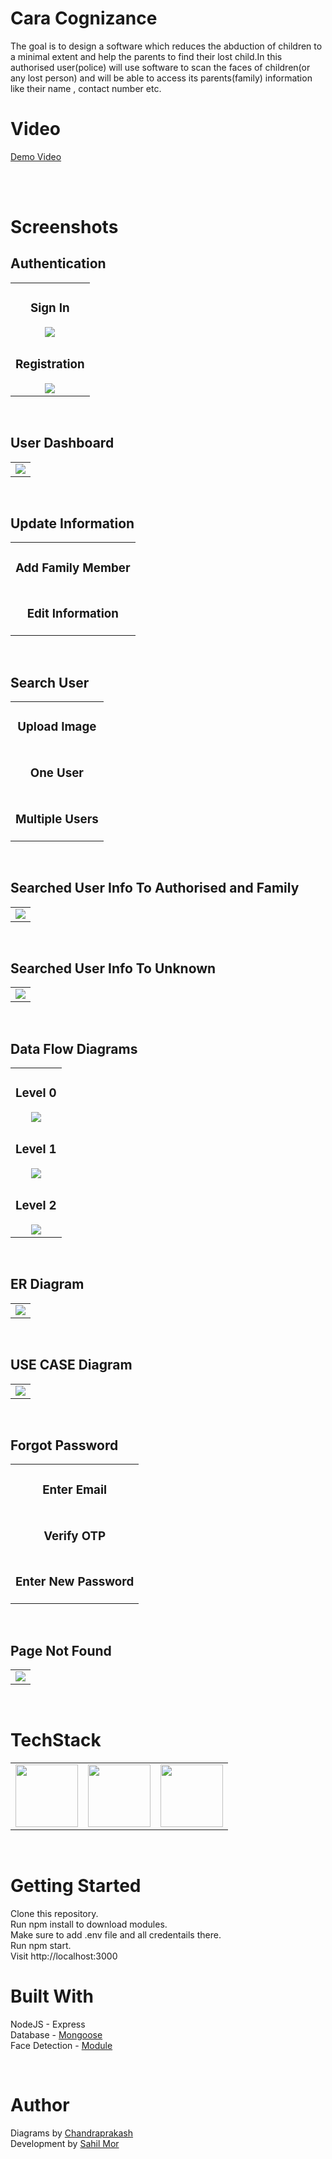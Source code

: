 # Cara Cognizance
The goal is to design a software which reduces the abduction of children to a minimal
extent and help the parents to find their lost child.In this authorised user(police) will use software to
scan the faces of children(or any lost person) and will be able to access its parents(family) information like their
name , contact number etc.
<br />

# Video
 <a target="_blank" href="https://drive.google.com/file/d/1duBujWSzBUE4T4VOnR2_K5m04y4Foo5U/view?usp=sharing"> Demo Video </a>

<br />

<br />


# Screenshots
## Authentication
<table>
  <tr>
    <td align="center">
   <h3> Sign In </h3>
   <img src="https://github.com/sahil-mor/Cara-Cognizance/blob/master/Screenshots/signinUser.png" /></td>
    
   
  </tr>
  <tr>
  <td align="center">
  <h3> Registration </h3>
   <img src="https://github.com/sahil-mor/Cara-Cognizance/blob/master/Screenshots/signupUser.png" /><br />      </td>
  </tr>
  </table>

<br />

## User Dashboard
<table>
  <tr>
    <td align="center"><img src="https://github.com/sahil-mor/Cara-Cognizance/blob/master/Screenshots/homeUser.png"  ></td>
  </tr>
  </table>

<br />

## Update Information 
<table>
  <tr>
    <td align="center">
   <h3> Add Family Member </h3>
   <img src="https://github.com/sahil-mor/Cara-Cognizance/blob/master/Screenshots/addFamilyMember.png" alt=""/></td>
    </tr>
    <tr>
    <td align="center">
   <h3> Edit Information </h3>
   <img src="https://github.com/sahil-mor/Cara-Cognizance/blob/master/Screenshots/editInformation.png" alt=""/><br />      </td>
  </tr>
  </table>

<br />

## Search User 
<table>
  <tr>
    <td align="center">
        <h3> Upload Image </h3>
        <img src="https://github.com/sahil-mor/Cara-Cognizance/blob/master/Screenshots/searchUser.png" alt=""/></td>
        </tr>
        <tr>
    <td align="center">
        <h3> One User </h3>
        <img src="https://github.com/sahil-mor/Cara-Cognizance/blob/master/Screenshots/foundUser.png" alt=""/><br />     
    </td>
    </tr>
    <tr>
    <td align="center">
        <h3> Multiple Users </h3>
        <img src="https://github.com/sahil-mor/Cara-Cognizance/blob/master/Screenshots/adminSearch.png" alt=""/><br/>      
   </td>
    
  </tr>
  </table>

<br />


## Searched User Info To Authorised and Family
<table>
  <tr>
    <td align="center"><img src="https://github.com/sahil-mor/Cara-Cognizance/blob/master/Screenshots/userInfoToAuthorised.png"  ></td>
  </tr>
  </table>
<br />

## Searched User Info To Unknown
<table>
  <tr>
    <td align="center"><img src="https://github.com/sahil-mor/Cara-Cognizance/blob/master/Screenshots/searchedUserToUnknown.png"  ></td>
  </tr>
  </table>
<br />

## Data Flow Diagrams
<table>
  <tr>
    <td align="center">    
<h3> Level 0 </h3>
<img src="https://github.com/sahil-mor/Cara-Cognizance/blob/master/Screenshots/diagrams/level%200.png" ></td>
</tr> 
<tr>
<td align="center">    
<h3> Level 1 </h3>
<img src="https://github.com/sahil-mor/Cara-Cognizance/blob/master/Screenshots/diagrams/level%201.jpeg" ></td>
</tr> 
<tr>
<td align="center">    
<h3> Level 2 </h3>
<img src="https://github.com/sahil-mor/Cara-Cognizance/blob/master/Screenshots/diagrams/level%202.jpeg" ></td>
  </tr>
  </table>
<br />

## ER Diagram
<table>
  <tr>
    <td align="center"><img src="https://github.com/sahil-mor/Cara-Cognizance/blob/master/Screenshots/diagrams/er.jpeg"  ></td>
  </tr>
  </table>

<br />

## USE CASE Diagram
<table>
  <tr>
    <td align="center"><img src="https://github.com/sahil-mor/Cara-Cognizance/blob/master/Screenshots/diagrams/use%20case.png"  ></td>
  </tr>
  </table>

<br />

## Forgot Password 
<table>
  <tr> 
   <td align="center">
   <h3> Enter Email </h3>
   <img src="https://github.com/sahil-mor/Cara-Cognizance/blob/master/Screenshots/recoverPassword.png" alt=""/></td>
    </tr>
    <tr>
    <td align="center">
   <h3> Verify OTP </h3>
   <img src="https://github.com/sahil-mor/Cara-Cognizance/blob/master/Screenshots/changePasswordOtp.png" alt=""/></td>
    </tr>
    <tr>
    <td align="center">
   <h3> Enter New Password </h3>
   <img src="https://github.com/sahil-mor/Cara-Cognizance/blob/master/Screenshots/changePasswordOtp2.png" alt=""/><br />      </td>
  </tr>
  </table>

<br />

## Page Not Found
<table>
  <tr>
    <td align="center"><img src="https://github.com/sahil-mor/Cara-Cognizance/blob/master/Screenshots/pageNotFound.png"  ></td>
  </tr>
  </table>

<br />



# TechStack
<table>
  <tr>
    <td><img src="https://github.com/sahil-mor/RyZit/blob/master/public/assets/img/theme/node.jpg" width="100px" height="100px" /></td>
    <td><img src="https://github.com/sahil-mor/RyZit/blob/master/public/assets/img/theme/mongoose.png" width="100px" height="100px" /></td>
    <td><img src="https://github.com/sahil-mor/RyZit/blob/master/public/assets/img/theme/bootstrap.jpg"  width="100px" height="100px"></td>
  </tr>
  </table>

<br />


# Getting Started
Clone this repository.<br />
Run npm install to download modules.<br />
Make sure to add .env file and all credentails there. <br />
Run npm start.<br />
Visit http://localhost:3000  <br />


# Built With 
NodeJS - Express <br />
Database - <a target="_blank" href="https://mongoosejs.com/"> Mongoose </a>  <br />
Face Detection - <a target="_blank" href="https://justadudewhohacks.github.io/face-api.js/docs/index.html"> Module </a>


<br />

# Author
Diagrams by <a target="_blank" href="https://www.instagram.com/chandrapr_s/?igshid=kjqosdkrsmi8"> Chandraprakash </a> <br />
Development by <a target="_blank" href="https://sahilmor.herokuapp.com/" > Sahil Mor </a> 

